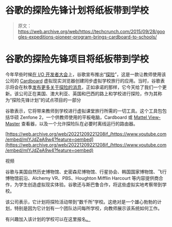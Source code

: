 # 谷歌的探险先锋计划将纸板带到学校 

> 原文：<https://web.archive.org/web/https://techcrunch.com/2015/09/28/googles-expeditions-pioneer-program-brings-cardboard-to-schools/>

# 谷歌的探险先锋项目将纸板带到学校

今年早些时候[在 I/O 开发者大会](https://web.archive.org/web/20221209221208/https://beta.techcrunch.com/2015/05/28/google-launches-expeditions-an-app-for-shared-virtual-school-field-trips/#.yijeuy:T8EX)上，谷歌宣布推出“[探险](https://web.archive.org/web/20221209221208/https://www.google.com/edu/expeditions/)”，这是一款让教师使用该公司的 [Cardboard](https://web.archive.org/web/20221209221208/https://developers.google.com/cardboard/?hl=en) 虚拟现实浏览器创建同步虚拟学校旅行的应用。当时，谷歌表示将会在秋季[发布更多关于探险的消息](https://web.archive.org/web/20221209221208/http://googleforeducation.blogspot.com/2015/05/announcing-expeditions-taking-students.html)，正如承诺的那样，它今天给了我们一个更新。该公司正在美国、澳大利亚、英国和巴西的路上和学校进行探险，作为其称为“探险先锋计划”的试点项目的一部分

谷歌表示，它将带来教师到学校进行虚拟课堂旅行所需的一切工具。这个工具包包括华硕 Zenfone 2，一个供教师使用的平板电脑，Cardboard 或 [Mattel View-Master](https://web.archive.org/web/20221209221208/http://www.view-master.com/en-us) 查看器，以及一个允许探险队在必要时离线运行的路由器。

[https://web.archive.org/web/20221209221208if_/https://www.youtube.com/embed/mlYJdZeA9w4?feature=oembed](https://web.archive.org/web/20221209221208if_/https://www.youtube.com/embed/mlYJdZeA9w4?feature=oembed)

视频

谷歌与美国自然历史博物馆、史密森尼博物馆、行星协会、韩国国家博物馆、飞行博物馆前沿、Alchemy VR、PBS、Houghton Mifflin Harcourt 等内容提供商合作，为学生创造虚拟现实体验。谷歌还与斯巴鲁合作，将这些虚拟实地考察带到学校。

该公司表示，它计划将探险活动带到“数千所”学校。这绝对是一个雄心勃勃的计划，特别是因为它计划有一个团队访问每所学校，向教师展示该系统如何工作。

有兴趣加入该计划的学校可以在这里报名[。](https://web.archive.org/web/20221209221208/https://docs.google.com/forms/d/1TOnK1hgk4rMweh-RNiK0iAucT_iMKz8wNp8cOGnq2eg/viewform)